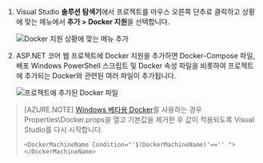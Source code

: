1. Visual Studio **솔루션 탐색기**에서 프로젝트를 마우스 오른쪽 단추로 클릭하고 상황에 맞는 메뉴에서 **추가 > Docker 지원**을 선택합니다.

    ![Docker 지원 상황에 맞는 메뉴 추가](media/vs-azure-tools-docker-add-docker-support/docker-support-context-menu.png)

1. ASP.NET 코어 웹 프로젝트에 Docker 지원을 추가하면 Docker-Compose 파일, 배포 Windows PowerShell 스크립트 및 Docker 속성 파일을 비롯하여 프로젝트에 추가되는 Docker와 관련된 여러 파일이 추가됩니다.

    ![프로젝트에 추가된 Docker 파일](media/vs-azure-tools-docker-add-docker-support/docker-files-added.png)
    
> [AZURE.NOTE] [Windows 베타용 Docker](https://beta.docker.com)를 사용하는 경우 Properties\\Docker.props을 열고 기본값을 제거한 후 값이 적용되도록 Visual Studio를 다시 시작합니다.
> 
> ```
> <DockerMachineName Condition="'$(DockerMachineName)'=='' "></DockerMachineName>
> ```

<!---HONumber=AcomDC_0921_2016-->